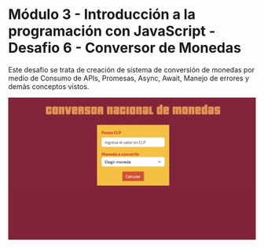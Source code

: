# Módulo 3 - Introducción a la programación con JavaScript - Desafio 6 - Conversor de Monedas

Este desafio se trata de creación de sistema de conversión de monedas por medio de Consumo de APIs, Promesas, Async, Await, Manejo de errores y demás conceptos vistos.


![Layout conversor de monedas](assets/img/conversor.png)

